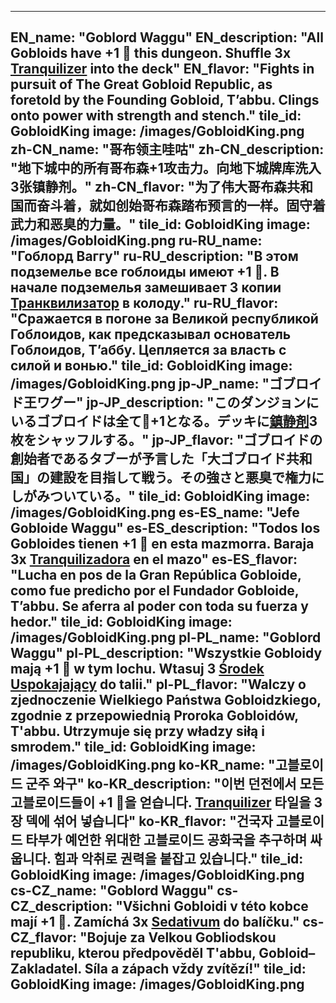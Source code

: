 ---

EN_name: "Goblord Waggu"
EN_description: "All Gobloids have +1 🔸 this dungeon.  Shuffle 3x <a href = '../en/items#Tranquilizer'>Tranquilizer</a> into the deck"
EN_flavor: "Fights in pursuit of The Great Gobloid Republic, as foretold by the Founding Gobloid, T’abbu. Clings onto power with strength and stench."
tile_id: GobloidKing
image: /images/GobloidKing.png
zh-CN_name: "哥布领主哇咕"
zh-CN_description: "地下城中的所有哥布森+1攻击力。向地下城牌库洗入3张镇静剂。"
zh-CN_flavor: "为了伟大哥布森共和国而奋斗着，就如创始哥布森踏布预言的一样。固守着武力和恶臭的力量。"
tile_id: GobloidKing
image: /images/GobloidKing.png
ru-RU_name: "Гоблорд Ваггу"
ru-RU_description: "В этом подземелье все гоблоиды имеют +1 🔸. В начале подземелья замешивает 3 копии <a href = '../ru_ru/items#Tranquilizer'>Транквилизатор</a> в колоду."
ru-RU_flavor: "Сражается в погоне за Великой республикой Гоблоидов, как предсказывал основатель Гоблоидов, Т’аббу. Цепляется за власть с силой и вонью."
tile_id: GobloidKing
image: /images/GobloidKing.png
jp-JP_name: "ゴブロイド王ワグー"
jp-JP_description: "このダンジョンにいるゴブロイドは全て🔸+1となる。デッキに<a href = '../jp_jp/items#Tranquilizer'>鎮静剤</a>3枚をシャッフルする。"
jp-JP_flavor: "ゴブロイドの創始者であるタブーが予言した「大ゴブロイド共和国」の建設を目指して戦う。その強さと悪臭で権力にしがみついている。"
tile_id: GobloidKing
image: /images/GobloidKing.png
es-ES_name: "Jefe Gobloide Waggu"
es-ES_description: "Todos los Gobloides tienen +1 🔸 en esta mazmorra. Baraja 3x <a href = '../es_es/items#Tranquilizer'>Tranquilizadora</a> en el mazo"
es-ES_flavor: "Lucha en pos de la Gran República Gobloide, como fue predicho por el Fundador Gobloide, T’abbu. Se aferra al poder con toda su fuerza y hedor."
tile_id: GobloidKing
image: /images/GobloidKing.png
pl-PL_name: "Goblord Waggu"
pl-PL_description: "Wszystkie Gobloidy mają +1 🔸 w tym lochu. Wtasuj 3 <a href = '../pl_pl/items#Tranquilizer'>Środek Uspokajający</a> do talii."
pl-PL_flavor: "Walczy o zjednoczenie Wielkiego Państwa Gobloidzkiego, zgodnie z przepowiednią Proroka Gobloidów, T'abbu. Utrzymuje się przy władzy siłą i smrodem."
tile_id: GobloidKing
image: /images/GobloidKing.png
ko-KR_name: "고블로이드 군주 와구"
ko-KR_description: "이번 던전에서 모든 고블로이드들이 +1 🔸을 얻습니다. <a href = '../ko_kr/items#Tranquilizer'>Tranquilizer</a> 타일을 3장 덱에 섞어 넣습니다"
ko-KR_flavor: "건국자 고블로이드 타부가 예언한 위대한 고블로이드 공화국을 추구하며 싸웁니다. 힘과 악취로 권력을 붙잡고 있습니다."
tile_id: GobloidKing
image: /images/GobloidKing.png
cs-CZ_name: "Goblord Waggu"
cs-CZ_description: "Všichni Gobloidi v této kobce mají +1 🔸.  Zamíchá 3x <a href = '../cs_cz/items#Tranquilizer'>Sedativum</a> do balíčku."
cs-CZ_flavor: "Bojuje za Velkou Gobliodskou republiku, kterou předpověděl T'abbu, Gobloid–Zakladatel. Síla a zápach vždy zvítězí!"
tile_id: GobloidKing
image: /images/GobloidKing.png
---